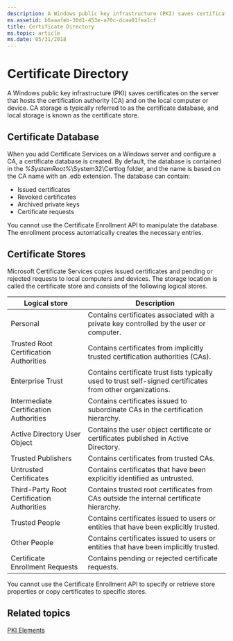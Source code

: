 ```yaml
---
description: A Windows public key infrastructure (PKI) saves certificates on the server that hosts the certification authority (CA) and on the local computer or device.
ms.assetid: b6aaafeb-30d1-453e-a70c-dcaa01fea1cf
title: Certificate Directory
ms.topic: article
ms.date: 05/31/2018
---
```


# Certificate Directory

A Windows public key infrastructure (PKI) saves certificates on the server that hosts the certification authority (CA) and on the local computer or device. CA storage is typically referred to as the certificate database, and local storage is known as the certificate store.

## Certificate Database

When you add Certificate Services on a Windows server and configure a CA, a certificate database is created. By default, the database is contained in the *%SystemRoot%*\\System32\\Certlog folder, and the name is based on the CA name with an .edb extension. The database can contain:

-   Issued certificates
-   Revoked certificates
-   Archived private keys
-   Certificate requests

You cannot use the Certificate Enrollment API to manipulate the database. The enrollment process automatically creates the necessary entries.

## Certificate Stores

Microsoft Certificate Services copies issued certificates and pending or rejected requests to local computers and devices. The storage location is called the certificate store and consists of the following logical stores.

| Logical store                                         | Description                                                                                                            |
|-------------------------------------------------------|------------------------------------------------------------------------------------------------------------------------|
| Personal<br/>                                   | Contains certificates associated with a private key controlled by the user or computer.<br/>                     |
| Trusted Root Certification Authorities<br/>     | Contains certificates from implicitly trusted certification authorities (CAs).<br/>                              |
| Enterprise Trust<br/>                           | Contains certificate trust lists typically used to trust self-signed certificates from other organizations.<br/> |
| Intermediate Certification Authorities<br/>     | Contains certificates issued to subordinate CAs in the certification hierarchy.<br/>                             |
| Active Directory User Object<br/>               | Contains the user object certificate or certificates published in Active Directory.<br/>                         |
| Trusted Publishers<br/>                         | Contains certificates from trusted CAs.<br/>                                                                     |
| Untrusted Certificates<br/>                     | Contains certificates that have been explicitly identified as untrusted.<br/>                                    |
| Third-Party Root Certification Authorities<br/> | Contains trusted root certificates from CAs outside the internal certificate hierarchy.<br/>                     |
| Trusted People<br/>                             | Contains certificates issued to users or entities that have been explicitly trusted.<br/>                        |
| Other People<br/>                               | Contains certificates issued to users or entities that have been implicitly trusted.<br/>                        |
| Certificate Enrollment Requests<br/>            | Contains pending or rejected certificate requests.<br/>                                                          |



 

You cannot use the Certificate Enrollment API to specify or retrieve store properties or copy certificates to specific stores.

## Related topics

<dl> <dt>

[PKI Elements](about-pki-components.md)
</dt> </dl>

 

 




